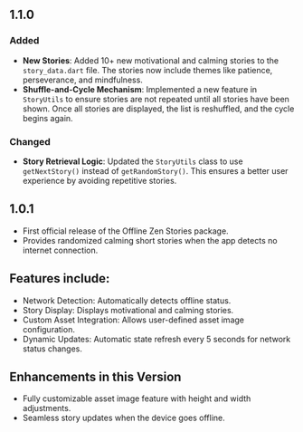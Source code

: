 ## 1.1.0

### Added
- **New Stories**: Added 10+ new motivational and calming stories to the `story_data.dart` file. The stories now include themes like patience, perseverance, and mindfulness.
- **Shuffle-and-Cycle Mechanism**: Implemented a new feature in `StoryUtils` to ensure stories are not repeated until all stories have been shown. Once all stories are displayed, the list is reshuffled, and the cycle begins again.

### Changed
- **Story Retrieval Logic**: Updated the `StoryUtils` class to use `getNextStory()` instead of `getRandomStory()`. This ensures a better user experience by avoiding repetitive stories.


## 1.0.1

* First official release of the Offline Zen Stories package.
* Provides randomized calming short stories when the app detects no internet connection.

## Features include:

* Network Detection: Automatically detects offline status.
* Story Display: Displays motivational and calming stories.
* Custom Asset Integration: Allows user-defined asset image configuration.
* Dynamic Updates: Automatic state refresh every 5 seconds for network status changes.

## Enhancements in this Version

* Fully customizable asset image feature with height and width adjustments.
* Seamless story updates when the device goes offline.


